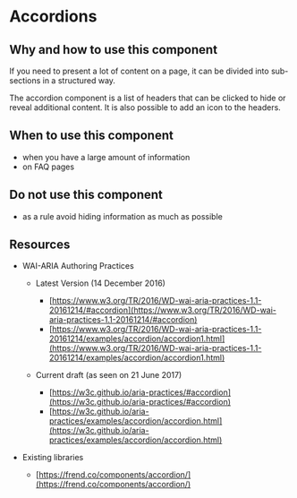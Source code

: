# Accordions

## Why and how to use this component

If you need to present a lot of content on a page, it can be divided into
sub-sections in a structured way.

The accordion component is a list of headers that can be clicked to hide or
reveal additional content. It is also possible to add an icon to the headers.

## When to use this component

- when you have a large amount of information
- on FAQ pages

## Do not use this component

- as a rule avoid hiding information as much as possible

## Resources

- WAI-ARIA Authoring Practices

  - Latest Version (14 December 2016)

    - [https://www.w3.org/TR/2016/WD-wai-aria-practices-1.1-20161214/#accordion](https://www.w3.org/TR/2016/WD-wai-aria-practices-1.1-20161214/#accordion)
    - [https://www.w3.org/TR/2016/WD-wai-aria-practices-1.1-20161214/examples/accordion/accordion1.html](https://www.w3.org/TR/2016/WD-wai-aria-practices-1.1-20161214/examples/accordion/accordion1.html)

  - Current draft (as seen on 21 June 2017)

    - [https://w3c.github.io/aria-practices/#accordion](https://w3c.github.io/aria-practices/#accordion)
    - [https://w3c.github.io/aria-practices/examples/accordion/accordion.html](https://w3c.github.io/aria-practices/examples/accordion/accordion.html)

- Existing libraries

  - [https://frend.co/components/accordion/](https://frend.co/components/accordion/)
